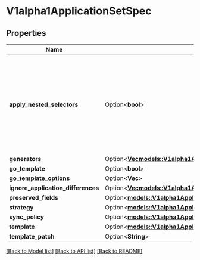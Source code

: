 # V1alpha1ApplicationSetSpec

## Properties

Name | Type | Description | Notes
------------ | ------------- | ------------- | -------------
**apply_nested_selectors** | Option<**bool**> | ApplyNestedSelectors enables selectors defined within the generators of two level-nested matrix or merge generators Deprecated: This field is ignored, and the behavior is always enabled. The field will be removed in a future version of the ApplicationSet CRD. | [optional]
**generators** | Option<[**Vec<models::V1alpha1ApplicationSetGenerator>**](v1alpha1ApplicationSetGenerator.md)> |  | [optional]
**go_template** | Option<**bool**> |  | [optional]
**go_template_options** | Option<**Vec<String>**> |  | [optional]
**ignore_application_differences** | Option<[**Vec<models::V1alpha1ApplicationSetResourceIgnoreDifferences>**](v1alpha1ApplicationSetResourceIgnoreDifferences.md)> |  | [optional]
**preserved_fields** | Option<[**models::V1alpha1ApplicationPreservedFields**](v1alpha1ApplicationPreservedFields.md)> |  | [optional]
**strategy** | Option<[**models::V1alpha1ApplicationSetStrategy**](v1alpha1ApplicationSetStrategy.md)> |  | [optional]
**sync_policy** | Option<[**models::V1alpha1ApplicationSetSyncPolicy**](v1alpha1ApplicationSetSyncPolicy.md)> |  | [optional]
**template** | Option<[**models::V1alpha1ApplicationSetTemplate**](v1alpha1ApplicationSetTemplate.md)> |  | [optional]
**template_patch** | Option<**String**> |  | [optional]

[[Back to Model list]](../README.md#documentation-for-models) [[Back to API list]](../README.md#documentation-for-api-endpoints) [[Back to README]](../README.md)


